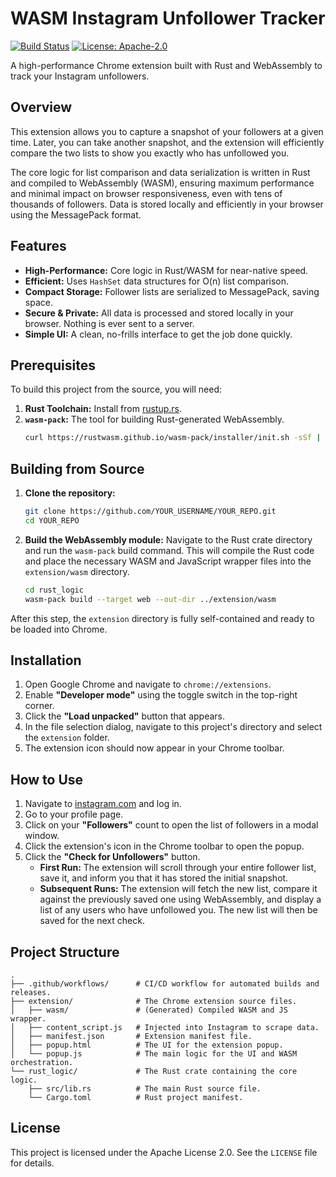 <!--
/* Copyright (C) 2025 Pedro Henrique / phkaiser13
* File: README.md
* Description: Main documentation for the WASM Instagram Unfollower Tracker project.
* It provides an overview, feature list, and detailed instructions for building,
* installing, and using the extension.
* SPDX-License-Identifier: Apache-2.0 */
-->

# WASM Instagram Unfollower Tracker

[![Build Status](https://github.com/YOUR_USERNAME/YOUR_REPO/actions/workflows/build-release.yml/badge.svg)](https://github.com/phkaiser13/WASM-Instagram-Unfollower-Tracker/actions/workflows/build-release.yml)
[![License: Apache-2.0](https://img.shields.io/badge/License-Apache%202.0-blue.svg)](https://opensource.org/licenses/Apache-2.0)

A high-performance Chrome extension built with Rust and WebAssembly to track your Instagram unfollowers.

## Overview

This extension allows you to capture a snapshot of your followers at a given time. Later, you can take another snapshot, and the extension will efficiently compare the two lists to show you exactly who has unfollowed you.

The core logic for list comparison and data serialization is written in Rust and compiled to WebAssembly (WASM), ensuring maximum performance and minimal impact on browser responsiveness, even with tens of thousands of followers. Data is stored locally and efficiently in your browser using the MessagePack format.

## Features

-   **High-Performance:** Core logic in Rust/WASM for near-native speed.
-   **Efficient:** Uses `HashSet` data structures for O(n) list comparison.
-   **Compact Storage:** Follower lists are serialized to MessagePack, saving space.
-   **Secure & Private:** All data is processed and stored locally in your browser. Nothing is ever sent to a server.
-   **Simple UI:** A clean, no-frills interface to get the job done quickly.

## Prerequisites

To build this project from the source, you will need:

1.  **Rust Toolchain:** Install from [rustup.rs](https://rustup.rs/).
2.  **`wasm-pack`:** The tool for building Rust-generated WebAssembly.
    ```bash
    curl https://rustwasm.github.io/wasm-pack/installer/init.sh -sSf | sh
    ```

## Building from Source

1.  **Clone the repository:**
    ```bash
    git clone https://github.com/YOUR_USERNAME/YOUR_REPO.git
    cd YOUR_REPO
    ```

2.  **Build the WebAssembly module:**
    Navigate to the Rust crate directory and run the `wasm-pack` build command. This will compile the Rust code and place the necessary WASM and JavaScript wrapper files into the `extension/wasm` directory.
    ```bash
    cd rust_logic
    wasm-pack build --target web --out-dir ../extension/wasm
    ```

After this step, the `extension` directory is fully self-contained and ready to be loaded into Chrome.

## Installation

1.  Open Google Chrome and navigate to `chrome://extensions`.
2.  Enable **"Developer mode"** using the toggle switch in the top-right corner.
3.  Click the **"Load unpacked"** button that appears.
4.  In the file selection dialog, navigate to this project's directory and select the `extension` folder.
5.  The extension icon should now appear in your Chrome toolbar.

## How to Use

1.  Navigate to [instagram.com](https://www.instagram.com/) and log in.
2.  Go to your profile page.
3.  Click on your **"Followers"** count to open the list of followers in a modal window.
4.  Click the extension's icon in the Chrome toolbar to open the popup.
5.  Click the **"Check for Unfollowers"** button.
    -   **First Run:** The extension will scroll through your entire follower list, save it, and inform you that it has stored the initial snapshot.
    -   **Subsequent Runs:** The extension will fetch the new list, compare it against the previously saved one using WebAssembly, and display a list of any users who have unfollowed you. The new list will then be saved for the next check.

## Project Structure

```
.
├── .github/workflows/      # CI/CD workflow for automated builds and releases.
├── extension/              # The Chrome extension source files.
│   ├── wasm/               # (Generated) Compiled WASM and JS wrapper.
│   ├── content_script.js   # Injected into Instagram to scrape data.
│   ├── manifest.json       # Extension manifest file.
│   ├── popup.html          # The UI for the extension popup.
│   └── popup.js            # The main logic for the UI and WASM orchestration.
└── rust_logic/             # The Rust crate containing the core logic.
    ├── src/lib.rs          # The main Rust source file.
    └── Cargo.toml          # Rust project manifest.
```

## License

This project is licensed under the Apache License 2.0. See the `LICENSE` file for details.
